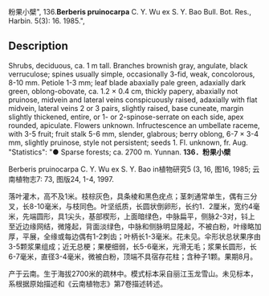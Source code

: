 粉果小檗",
136.**Berberis pruinocarpa** C. Y. Wu ex S. Y. Bao Bull. Bot. Res., Harbin. 5(3): 16. 1985.",

## Description
Shrubs, deciduous, ca. 1 m tall. Branches brownish gray, angulate, black verruculose; spines usually simple, occasionally 3-fid, weak, concolorous, 8-10 mm. Petiole 1-3 mm; leaf blade abaxially pale green, adaxially dark green, oblong-obovate, ca. 1.2 × 0.4 cm, thickly papery, abaxially not pruinose, midvein and lateral veins conspicuously raised, adaxially with flat midvein, lateral veins 2 or 3 pairs, slightly raised, base cuneate, margin slightly thickened, entire, or 1- or 2-spinose-serrate on each side, apex rounded, apiculate. Flowers unknown. Infructescence an umbellate raceme, with 3-5 fruit; fruit stalk 5-6 mm, slender, glabrous; berry oblong, 6-7 × 3-4 mm, slightly pruinose, style not persistent; seeds 1. Fl. unknown, fr. Aug.
  "Statistics": "● Sparse forests; ca. 2700 m. Yunnan.
**136．粉果小檗**

Berberis pruinocarpa C. Y. Wu ex S. Y. Bao in植物研究5 (3, 16, 图16, 1985; 云南植物志7: 73, 图版24, 1-4, 1997.

落叶灌木，高不及1米。枝棕灰色，具条棱和黑色疣点；茎刺通常单生，偶有三分叉，长8-10毫米，与枝同色。叶坚纸质，长圆状倒卵形，长约1．2厘米，宽约4毫米，先端圆形，具1尖头，基部楔形，上面暗绿色，中脉扁平，侧脉2-3对，钭上至近边缘网结，微隆起，背面淡绿色，中脉和侧脉明显隆起，不被白粉，叶缘略加厚，平展，全缘或每边偶有1-2刺齿；叶柄长1-3毫米。花未见。伞形状总状果序由3-5颗浆果组成；近无总梗；果梗细弱，长5-6毫米，光滑无毛；浆果长圆形，长6-7毫米，直径3-4毫米，微被白粉，顶端不具宿存花柱；含种子1颗。果期8月。

产于云南。生于海拔2700米的疏林中。模式标本采自丽江玉龙雪山。未见标本，系根据原始描述和《云南植物志》第7卷描述转述。
